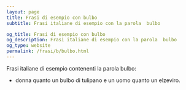 ```yaml
---
layout: page
title: Frasi di esempio con bulbo 
subtitle: Frasi italiane di esempio con la parola  bulbo

og_title: Frasi di esempio con bulbo 
og_description: Frasi italiane di esempio con la parola  bulbo
og_type: website
permalink: /frasi/b/bulbo.html
---
```


Frasi italiane di esempio contenenti la parola bulbo:


- donna quanto un bulbo di tulipano e un uomo quanto un elzeviro.
